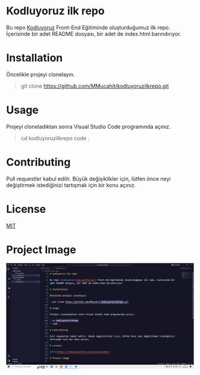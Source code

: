 # Kodluyoruz ilk repo

Bu repo [Kodluyoruz](www.patika.dev) Front-End Eğitiminde oluşturduğumuz ilk repo. İçerisinde bir adet README dosyası, bir adet de index.html barındırıyor.

# Installation

Öncelikle projeyi clonelayın.

> git clone https://github.com/MMucahit/kodluyoruzilkrepo.git

# Usage

Projeyi cloneladıktan sonra Visual Studio Code programında açınız.

> cd kodluyoruzilkrepo
> code .

# Contributing

Pull requestler kabul edilir. Büyük değişiklikler için, lütfen önce neyi değiştirmek istediğinizi tartışmak için bir konu açınız.

# License

[MIT](https://choosealicense.com/licenses/mit/)

# Project Image

![github](github.PNG)